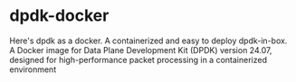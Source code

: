 # dpdk-docker
Here's dpdk as a docker.  A containerized and easy to deploy dpdk-in-box.
A Docker image for Data Plane Development Kit (DPDK) version 24.07, designed for high-performance packet processing in a containerized environment

